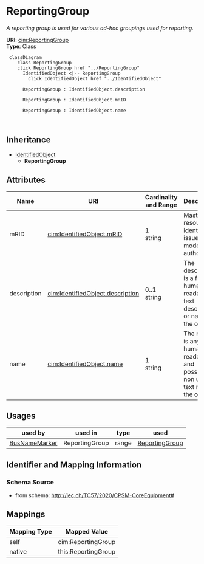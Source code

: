 # ReportingGroup


_A reporting group is used for various ad-hoc groupings used for reporting._





**URI**: [cim:ReportingGroup](http://iec.ch/TC57/CIM100#ReportingGroup)<br />
**Type**: Class




```mermaid
 classDiagram
    class ReportingGroup
    click ReportingGroup href "../ReportingGroup"
      IdentifiedObject <|-- ReportingGroup
        click IdentifiedObject href "../IdentifiedObject"
      
      ReportingGroup : IdentifiedObject.description
        
      ReportingGroup : IdentifiedObject.mRID
        
      ReportingGroup : IdentifiedObject.name
        
      
```





## Inheritance
* [IdentifiedObject](IdentifiedObject.md)
    * **ReportingGroup**



## Attributes


| Name | URI | Cardinality and Range | Description | Inheritance |
| ---  | --- | --- | --- | --- |
| mRID | [cim:IdentifiedObject.mRID](http://iec.ch/TC57/CIM100#IdentifiedObject.mRID) | 1 <br />  string  | Master resource identifier issued by a model authority | [IdentifiedObject](IdentifiedObject.md) |
| description | [cim:IdentifiedObject.description](http://iec.ch/TC57/CIM100#IdentifiedObject.description) | 0..1 <br />  string  | The description is a free human readable text describing or naming the object | [IdentifiedObject](IdentifiedObject.md) |
| name | [cim:IdentifiedObject.name](http://iec.ch/TC57/CIM100#IdentifiedObject.name) | 1 <br />  string  | The name is any free human readable and possibly non unique text naming the o... | [IdentifiedObject](IdentifiedObject.md) |





## Usages

| used by | used in | type | used |
| ---  | --- | --- | --- |
| [BusNameMarker](BusNameMarker.md) | ReportingGroup | range | [ReportingGroup](ReportingGroup.md) |






## Identifier and Mapping Information







### Schema Source


* from schema: http://iec.ch/TC57/2020/CPSM-CoreEquipment#





## Mappings

| Mapping Type | Mapped Value |
| ---  | ---  |
| self | cim:ReportingGroup |
| native | this:ReportingGroup |





